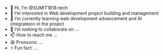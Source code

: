 - 👋 Hi, I’m @SUMIT1818-tech
- 👀 I’m interested in Web development project building and management 
- 🌱 I’m currently learning  web development advancement and AI integrateion in the project 
- 💞️ I’m looking to collaborate on ...
- 📫 How to reach me ...
- 😄 Pronouns: ...
- ⚡ Fun fact: ...

<!---
SUMIT1818-tech/SUMIT1818-tech is a ✨ special ✨ repository because its `README.md` (this file) appears on your GitHub profile.
You can click the Preview link to take a look at your changes.
--->
